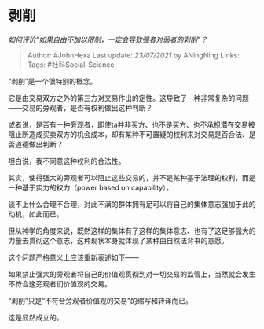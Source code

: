 # 剥削
*如何评价“如果自由不加以限制，一定会导致强者对弱者的剥削”？*

> Author: #JohnHexa
Last update: *23/07/2021* by ANingNing
Links:
Tags:  #社科Social-Science



“剥削”是一个很特别的概念。

它是由交易双方之外的第三方对交易作出的定性。这导致了一种非常复杂的问题——交易的旁观者，是否有权利做出这种判断？

或者说，是否有一种旁观者，即使ta并非买方、也不是买方、也不承担潜在交易被阻止所造成买卖双方的机会成本，却有某种不可置疑的权利来对交易是否合法、是否道德做出判断？

坦白说，我不同意这种权利的合法性。

其实，使得强大的旁观者可以阻止这些交易的，并不是某种基于法理的权利，而是一种基于实力的权力（power based on capability）。

谈不上什么合理不合理，对此不满的群体拥有足可以将自己的集体意志强加于此的动机，如此而已。

但从神学的角度来说，既然这样的集体有了这样的集体意志、也有了这足够强大的力量去贯彻这个意志，这种现状本身就体现了某种由自然法背书的意愿。

这个问题严格意义上应该重新表述如下——

如果禁止强大的旁观者将自己的价值观贯彻到对一切交易的监管上，当然就会发生不符合这旁观者们价值观的交易。

“剥削”只是“不符合旁观者价值观的交易”的缩写和转译而已。

这是显然成立的。



